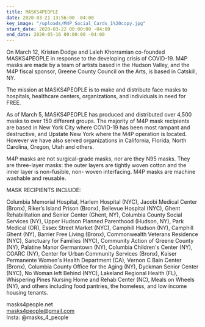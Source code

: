 ```yaml
---
title: MASKS4PEOPLE
date: 2020-03-21 13:56:00 -04:00
key_image: "/uploads/M4P_Social_Cards_1%20copy.jpg"
start_date: 2020-03-22 00:00:00 -04:00
end_date: 2020-05-16 00:00:00 -04:00
---
```


On March 12, Kristen Dodge and Laleh Khorramian co-founded MASKS4PEOPLE in response to the developing crisis of COVID-19. M4P masks are made by a team of artists based in the Hudson Valley, and the M4P fiscal sponsor, Greene County Council on the Arts, is based in Catskill, NY.

The mission at MASKS4PEOPLE is to make and distribute face masks to hospitals, healthcare centers, organizations, and individuals in need for FREE. 

As of March 5, MASKS4PEOPLE has produced and distributed over 4,500 masks to over 150 different groups. The majority of M4P mask recipients are based in New York City where COVID-19 has been most rampant and destructive, and Upstate New York where the M4P operation is located. However we have also served organizations in California, Florida, North Carolina, Oregon, Utah and others. 

M4P masks are not surgical-grade masks, nor are they N95 masks. They are three-layer masks: the outer layers are tightly woven cotton and the inner layer is non-fusible, non- woven interfacing. M4P masks are machine washable and reusable. 

MASK RECIPIENTS INCLUDE:

Columbia Memorial Hospital, Harlem Hospital (NYC), Jacobi Medical Center (Bronx), Riker’s Island Prison (Bronx), Bellevue Hospital (NYC), Ghent Rehabilitation and Senior Center (Ghent, NY), Columbia County Social Services (NY), Upper Hudson Planned Parenthood (Hudson, NY), Park Medical (OR), Essex Street Market (NYC), Camphill 
Hudson (NY), Camphill Ghent (NY), Barrier Free Living (Bronx), Commonwealth Veterans Residence (NYC), Sanctuary for Families (NYC), Community Action of Greene County (NY), Palatine Manor Germantown (NY), Columbia Children's Center (NY), COARC (NY), Center for Urban Community Services (Bronx), Kaiser Permanente Women's Health 
Department (CA), Vernon C Bain Center (Bronx), Columbia County Office for the Aging (NY), Dyckman Senior Center (NYC), No Woman left Behind (NYC), Lakeland Regional Health (FL), Whispering Pines Nursing Home and Rehab Center (NC), Meals on Wheels (NY), and others including food pantries, the homeless, and low income housing tenants. 

masks4people.net  
masks4people@gmail.com   
Insta: @masks_4_people  